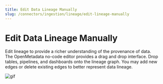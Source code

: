 ```yaml
---
title: Edit Data Lineage Manually
slug: /connectors/ingestion/lineage/edit-lineage-manually
---
```


# Edit Data Lineage Manually

Edit lineage to provide a richer understanding of the provenance of data. The OpenMetadata no-code editor provides a drag and drop interface. Drop tables, pipelines, and dashboards onto the lineage graph. You may add new edges or delete existing edges to better represent data lineage.

![gif](/images/openmetadata/ingestion/lineage/edit-lineage-manually.gif)
